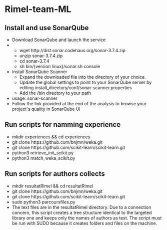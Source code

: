 # Rimel-team-ML

## Install and use SonarQube

<ul>
    <li>Download SonarQube and launch the service</li>
  <li>
  <ul> 
    <li>wget http://dist.sonar.codehaus.org/sonar-3.7.4.zip</li>  
    <li>unzip sonar-3.7.4.zip</li> 
    <li>cd sonar-3.7.4</li> 
    <li>sh bin/{version linux}/sonar.sh console</li>
  </ul>
    </li>
   <li>Install SonarQube Scanner
    <ul> 
    <li>Expand the downloaded file into the directory of your choice.</li>  
      <li>Update the global settings to point to your SonarQube server by editing install_directory/conf/sonar-scanner.properties</li>
    <li>Add the <install_directory>/bin directory to your path</li> 
  </ul>
</li>
  <li>usage: sonar-scanner</li>
  <li>Follow the link provided at the end of the analysis to browse your project's quality in SonarQube UI</li>
</ul>

## Run scripts for namming experience

<ul>
    <li>mkdir experiences && cd experiences</li>
    <li>git clone https://github.com/bnjmn/weka.git</li>
    <li>git clone https://github.com/scikit-learn/scikit-learn.git</li>
    <li>python3 retrieve_init_scikit.py</li>
    <li>python3 match_weka_scikit.py</li>
</ul>

## Run scripts for authors collects

<ul>
    <li>mkdir resultatRimel && cd resultatRimel</li>
    <li>git clone https://github.com/bnjmn/weka.git</li>
    <li>git clone https://github.com/scikit-learn/scikit-learn.git</li>
    <li>sudo python3 parcoursfiles.py <path_to_desired_tree_height> <lib_name> </li>
    <li>The text files are in the resultatRimel directory. Due to a connection concern, this script creates a tree structure identical to the targeted library one and keeps only the names of authors as text. The script must be run with SUDO because it creates folders and files on the machine. </li>
</ul>
        
        

